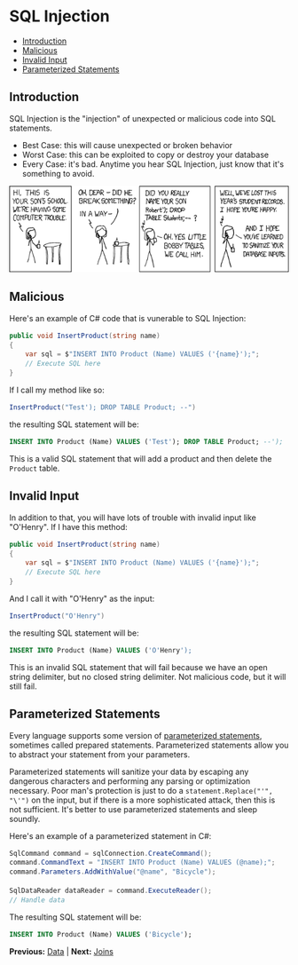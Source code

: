 # SQL Injection

* [Introduction](#introduction)
* [Malicious](#malicious)
* [Invalid Input](#invalid-input)
* [Parameterized Statements](#parameterized-statements)

## Introduction

SQL Injection is the "injection" of unexpected or malicious code into SQL statements.

* Best Case: this will cause unexpected or broken behavior
* Worst Case: this can be exploited to copy or destroy your database
* Every Case: it's bad. Anytime you hear SQL Injection, just know that it's something to avoid.

![Little Bobby Tables](../assets/little-bobby-tables.png "Little Bobby Tables")

## Malicious

Here's an example of C# code that is vunerable to SQL Injection:

```cs
public void InsertProduct(string name)
{
    var sql = $"INSERT INTO Product (Name) VALUES ('{name}');";
    // Execute SQL here
}
```

If I call my method like so:

```cs
InsertProduct("Test'); DROP TABLE Product; --")
```

the resulting SQL statement will be:

```sql
INSERT INTO Product (Name) VALUES ('Test'); DROP TABLE Product; --');
```

This is a valid SQL statement that will add a product and then delete the `Product` table.

## Invalid Input

In addition to that, you will have lots of trouble with invalid input like "O'Henry". If I have this method:

```cs
public void InsertProduct(string name)
{
    var sql = $"INSERT INTO Product (Name) VALUES ('{name}');";
    // Execute SQL here
}
```

And I call it with "O'Henry" as the input:

```cs
InsertProduct("O'Henry")
```

the resulting SQL statement will be:

```sql
INSERT INTO Product (Name) VALUES ('O'Henry');
```

This is an invalid SQL statement that will fail because we have an open string delimiter, but no closed string delimiter. Not malicious code, but it will still fail.

## Parameterized Statements

Every language supports some version of [parameterized statements](https://en.wikipedia.org/wiki/Prepared_statement#C.23_ADO.NET), sometimes called prepared statements. Parameterized statements allow you to abstract your statement from your parameters.

Parameterized statements will sanitize your data by escaping any dangerous characters and performing any parsing or optimization necessary. Poor man's protection is just to do a `statement.Replace("'", "\'")` on the input, but if there is a more sophisticated attack, then this is not sufficient. It's better to use parameterized statements and sleep soundly.

Here's an example of a parameterized statement in C#:

```cs
SqlCommand command = sqlConnection.CreateCommand();
command.CommandText = "INSERT INTO Product (Name) VALUES (@name);";
command.Parameters.AddWithValue("@name", "Bicycle");

SqlDataReader dataReader = command.ExecuteReader();
// Handle data
```

The resulting SQL statement will be:

```sql
INSERT INTO Product (Name) VALUES ('Bicycle');
```

**Previous:** [Data](data.markdown) |
**Next:** [Joins](joins.markdown)
